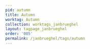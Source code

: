 ```yaml
---
pid: autumn
title: Autumn
worktag: Autumn
collection: worktags_janbrueghel
layout: tagpage_janbrueghel
order: '005'
permalink: /janbrueghel/tags/autumn
---
```

